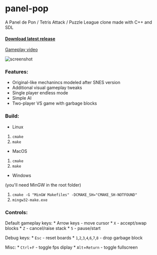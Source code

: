 # panel-pop
A Panel de Pon / Tetris Attack / Puzzle League clone made with C++ and SDL

#### [Download latest release](https://github.com/a544jh/panel-pop/releases/latest)

[Gameplay video](http://www.youtube.com/watch?v=z_DVUP2aS9Y)

![screenshot](screenshot.png)

### Features:
* Original-like mechanincs modeled after SNES version
* Additional visual gameplay tweaks
* Single player endless mode
* Simple AI
* Two-player VS game with garbage blocks


### Build:
* Linux
1. `cmake`
2. `make`

* MacOS
1. `cmake`
2. `make`

* Windows

(you'll need MinGW in the root folder)
1. `cmake -G "MinGW Makefiles" -DCMAKE_SH="CMAKE_SH-NOTFOUND"`
2. `mingw32-make.exe`


### Controls:

Default gameplay keys:
    * Arrow keys - move cursor
    * `X` - accept/swap blocks
    * `Z` - cancel/raise stack
    * `5` - pause/start

Debug keys:
    * `Esc` - reset boards
    * `1`,`2`,`3`,`4`,`6`,`7`,`8` - drop garbage block

Misc:
    * `Ctrl`+`F` - toggle fps diplay
    * `Alt`+`Return` - toggle fullscreen
